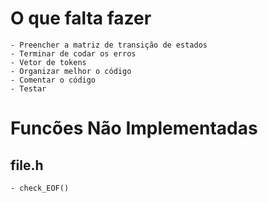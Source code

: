 
# O que falta fazer

    - Preencher a matriz de transição de estados 
    - Terminar de codar os erros
    - Vetor de tokens
    - Organizar melhor o código
    - Comentar o código
    - Testar  

# Funcões Não Implementadas

## file.h

    - check_EOF()
